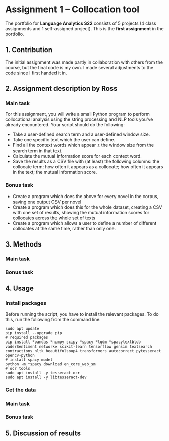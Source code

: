 # Assignment 1 – Collocation tool
The portfolio for __Language Analytics S22__ consists of 5 projects (4 class assignments and 1 self-assigned project). This is the __first assignment__ in the portfolio. 

## 1. Contribution
The initial assignment was made partly in collaboration with others from the course, but the final code is my own. I made several adjustments to the code since I first handed it in.

## 2. Assignment description by Ross
### Main task
For this assignment, you will write a small Python program to perform collocational analysis using the string processing and NLP tools you've already encountered. Your script should do the following:

- Take a user-defined search term and a user-defined window size.
- Take one specific text which the user can define.
- Find all the context words which appear ± the window size from the search term in that text.
- Calculate the mutual information score for each context word.
- Save the results as a CSV file with (at least) the following columns: the collocate term; how often it appears as a collocate; how often it appears in the text; the mutual information score.

### Bonus task
- Create a program which does the above for every novel in the corpus, saving one output CSV per novel
- Create a program which does this for the whole dataset, creating a CSV with one set of results, showing the mutual information scores for collocates across the whole set of texts
- Create a program which allows a user to define a number of different collocates at the same time, rather than only one.

## 3. Methods
### Main task


### Bonus task



## 4. Usage
### Install packages
Before running the script, you have to install the relevant packages. To do this, run the following from the command line:
```
sudo apt update
pip install --upgrade pip
# required packages
pip install *pandas *numpy scipy *spacy *tqdm *spacytextblob vaderSentiment networkx scikit-learn tensorflow gensim textsearch contractions nltk beautifulsoup4 transformers autocorrect pytesseract opencv-python
# install spacy model
python -m *spacy download en_core_web_sm
# ocr tools
sudo apt install -y tesseract-ocr
sudo apt install -y libtesseract-dev
```

### Get the data

### Main task


### Bonus task


## 5. Discussion of results
